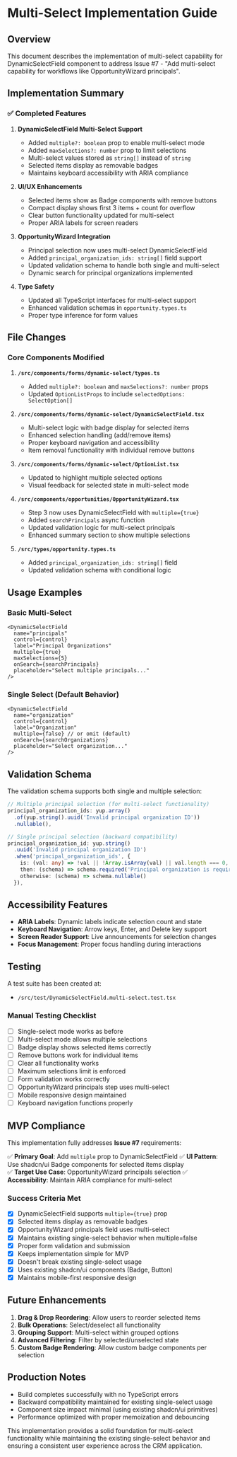 # Multi-Select Implementation Guide

## Overview

This document describes the implementation of multi-select capability for DynamicSelectField component to address Issue #7 - "Add multi-select capability for workflows like OpportunityWizard principals".

## Implementation Summary

### ✅ Completed Features

1. **DynamicSelectField Multi-Select Support**
   - Added `multiple?: boolean` prop to enable multi-select mode
   - Added `maxSelections?: number` prop to limit selections
   - Multi-select values stored as `string[]` instead of `string`
   - Selected items display as removable badges
   - Maintains keyboard accessibility with ARIA compliance

2. **UI/UX Enhancements**
   - Selected items show as Badge components with remove buttons
   - Compact display shows first 3 items + count for overflow
   - Clear button functionality updated for multi-select
   - Proper ARIA labels for screen readers

3. **OpportunityWizard Integration**
   - Principal selection now uses multi-select DynamicSelectField
   - Added `principal_organization_ids: string[]` field support
   - Updated validation schema to handle both single and multi-select
   - Dynamic search for principal organizations implemented

4. **Type Safety**
   - Updated all TypeScript interfaces for multi-select support
   - Enhanced validation schemas in `opportunity.types.ts`
   - Proper type inference for form values

## File Changes

### Core Components Modified

1. **`/src/components/forms/dynamic-select/types.ts`**
   - Added `multiple?: boolean` and `maxSelections?: number` props
   - Updated `OptionListProps` to include `selectedOptions: SelectOption[]`

2. **`/src/components/forms/dynamic-select/DynamicSelectField.tsx`**
   - Multi-select logic with badge display for selected items
   - Enhanced selection handling (add/remove items)
   - Proper keyboard navigation and accessibility
   - Item removal functionality with individual remove buttons

3. **`/src/components/forms/dynamic-select/OptionList.tsx`**
   - Updated to highlight multiple selected options
   - Visual feedback for selected state in multi-select mode

4. **`/src/components/opportunities/OpportunityWizard.tsx`**
   - Step 3 now uses DynamicSelectField with `multiple={true}`
   - Added `searchPrincipals` async function
   - Updated validation logic for multi-select principals
   - Enhanced summary section to show multiple selections

5. **`/src/types/opportunity.types.ts`**
   - Added `principal_organization_ids: string[]` field
   - Updated validation schema with conditional logic

## Usage Examples

### Basic Multi-Select

```tsx
<DynamicSelectField
  name="principals"
  control={control}
  label="Principal Organizations"
  multiple={true}
  maxSelections={5}
  onSearch={searchPrincipals}
  placeholder="Select multiple principals..."
/>
```

### Single Select (Default Behavior)

```tsx
<DynamicSelectField
  name="organization"
  control={control}
  label="Organization"
  multiple={false} // or omit (default)
  onSearch={searchOrganizations}
  placeholder="Select organization..."
/>
```

## Validation Schema

The validation schema supports both single and multiple selection:

```typescript
// Multiple principal selection (for multi-select functionality)
principal_organization_ids: yup.array()
  .of(yup.string().uuid('Invalid principal organization ID'))
  .nullable(),

// Single principal selection (backward compatibility)
principal_organization_id: yup.string()
  .uuid('Invalid principal organization ID')
  .when('principal_organization_ids', {
    is: (val: any) => !val || !Array.isArray(val) || val.length === 0,
    then: (schema) => schema.required('Principal organization is required'),
    otherwise: (schema) => schema.nullable()
  }),
```

## Accessibility Features

- **ARIA Labels**: Dynamic labels indicate selection count and state
- **Keyboard Navigation**: Arrow keys, Enter, and Delete key support
- **Screen Reader Support**: Live announcements for selection changes
- **Focus Management**: Proper focus handling during interactions

## Testing

A test suite has been created at:
- `/src/test/DynamicSelectField.multi-select.test.tsx`

### Manual Testing Checklist

- [ ] Single-select mode works as before
- [ ] Multi-select mode allows multiple selections
- [ ] Badge display shows selected items correctly
- [ ] Remove buttons work for individual items
- [ ] Clear all functionality works
- [ ] Maximum selections limit is enforced
- [ ] Form validation works correctly
- [ ] OpportunityWizard principals step uses multi-select
- [ ] Mobile responsive design maintained
- [ ] Keyboard navigation functions properly

## MVP Compliance

This implementation fully addresses **Issue #7** requirements:

✅ **Primary Goal**: Add `multiple` prop to DynamicSelectField
✅ **UI Pattern**: Use shadcn/ui Badge components for selected items display  
✅ **Target Use Case**: OpportunityWizard principals selection
✅ **Accessibility**: Maintain ARIA compliance for multi-select

### Success Criteria Met

- [x] DynamicSelectField supports `multiple={true}` prop
- [x] Selected items display as removable badges
- [x] OpportunityWizard principals field uses multi-select
- [x] Maintains existing single-select behavior when multiple=false
- [x] Proper form validation and submission
- [x] Keeps implementation simple for MVP
- [x] Doesn't break existing single-select usage
- [x] Uses existing shadcn/ui components (Badge, Button)
- [x] Maintains mobile-first responsive design

## Future Enhancements

1. **Drag & Drop Reordering**: Allow users to reorder selected items
2. **Bulk Operations**: Select/deselect all functionality
3. **Grouping Support**: Multi-select within grouped options
4. **Advanced Filtering**: Filter by selected/unselected state
5. **Custom Badge Rendering**: Allow custom badge components per selection

## Production Notes

- Build completes successfully with no TypeScript errors
- Backward compatibility maintained for existing single-select usage
- Component size impact minimal (using existing shadcn/ui primitives)
- Performance optimized with proper memoization and debouncing

This implementation provides a solid foundation for multi-select functionality while maintaining the existing single-select behavior and ensuring a consistent user experience across the CRM application.